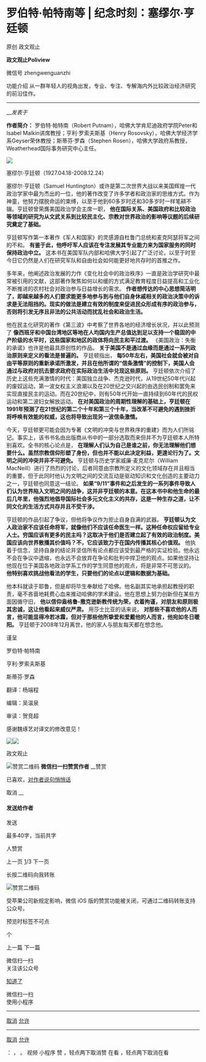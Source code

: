 

#  罗伯特·帕特南等 | 纪念时刻：塞缪尔·亨廷顿

原创 政文观止 

**政文观止Poliview** 

微信号 zhengwenguanzhi

功能介绍 从一群年轻人的视角出发，专业、专注、专解海内外比较政治经济研究的前沿佳作。

____

___发表于_


**作者简介：** 罗伯特·帕特南（Robert Putnam），哈佛大学肯尼迪政府学院Peter和Isabel
Malkin讲席教授；亨利·罗索夫斯基（Henry Rosovsky），哈佛大学经济学系Geyser荣休教授；斯蒂芬·罗森（Stephen
Rosen），哈佛大学政府系教授，Weatherhead国际事务研究中心主任。

![](/images/485/2.jpeg)

塞缪尔·亨廷顿（1927.04.18-2008.12.24）

  

塞缪尔·亨廷顿（Samuel
Huntington）或许是第二次世界大战以来美国辉煌一代政治学家中最为杰出的一位，他的著作改变了许多学者和政治家的思维方式。作为神童，他努力摆脱命运的束缚，以至于他到60多岁时还和30多岁时一样笔耕不辍。亨廷顿曾荣膺美国政治学会主席一职，
**他在国际关系、美国政府和比较政治等领域的研究为从文武关系到比较民主化、宗教对世界政治的影响等议题的后续研究奠定了基础。**

亨廷顿写作第一本著作《军人和国家》的灵感源自杜鲁门总统和麦克阿瑟将军之间的不和。
**有鉴于此，他呼吁军人应该在专注发展其专业能力来为国家服务的同时保持政治中立。**
这本书在美国军队内部和哈佛大学引起了广泛讨论，以至于时至今日它仍然是人们在研究军队和自由社会如何能更好地共存时的首推之作。

多年来，他阐述政治发展的力作《变化社会中的政治秩序》一直是政治学研究中最常被引用的文献，这部著作聚焦如何以和缓的方式满足教育程度日益提高和工业化不断推进的农村社会对政治参与日益增长的需求。
**作者想传达的中心思想简洁明了，即越来越多的人们要求能更多地参与到与他们自身休戚相关的政治决策中的诉求是无法阻挡的。现实的做法是建立有效的制度来促进民众形成有序的政治参与，否则将引发无序且非法的公共活动而扰乱社会和政治生活。**

他在民主化研究的著作《第三波》中考察了世界各地的经济增长状况，并以此预测了
**像西班牙和中国台湾地区等地在人均国内生产总值达到足以支持一个稳固的中产阶级的水平时，这些国家和地区的政体将向民主和平过渡。**
《美国政治：失衡的承诺》也许是他最具原创性的作品。 **关于美国不是通过血缘而是通过一系列政治原则来定义的看法是普遍的。** 亨廷顿指出，
**每50年左右，美国社会就会被对自由平等原则的重新承诺所激发，并且在他所谓的“信条激情”的控制下，美国人会通过与政府对抗去要求政府在实际政治生活中兑现这些原则。**
亨廷顿依次介绍了历史上这些充满激情的时代：美国独立战争、杰克逊时代，从19世纪50年代兴起的废奴运动，第一波女权主义浪潮以及在20世纪之交兴起的由选民创制和罢免来实现直接民主的运动。而在20世纪中，则有50年代开始一直持续到60年代的民权运动和第二波妇女解放运动。
**在对美国政治的周期性理解的基础上，亨廷顿在1991年预测了在21世纪的第二个十年和第三个十年，当改革不可避免的遇到挫折将呼唤有效能的权威，这也将导致出现另一波信条激情。**

今天，亨廷顿更可能会因为专著《文明的冲突与世界秩序的重建》而为人们所铭记。事实上，该书书名由出版商从书中的一部分选取而来但并不为亨廷顿本人所特别喜欢。全书的核心论点是，
**在理解人们认为自己是谁之前，你无法理解他们想要什么。虽然宗教信仰形塑了身份，但也并不能以此决定利益，更遑论行为了。文明之间的冲突并非不可避免。**
亨廷顿与历史学家威廉·麦克尼尔（William
MacNeill）进行了热烈的讨论，后者同意由宗教所定义的文化领域存在并且相当的重要，但于此同时他认为文明之间的交流互动是驱动知识和文化创造的主要动力之一，亨廷顿也同意这一结论。
**如果“9/11”事件和之后发生的一系列事件导致人们认为世界陷入文明之间的战争，这并非亨廷顿的本意。在这本书中和他生命的最后几年里，他强烈地倡导国际社会多元文化主义的共存，这是一种生存之道，让不同文化的生活方式共存并且不受干涉。**

亨廷顿的作品引起了争议，但他将争议作为拒止自身自满的武器。
**亨廷顿认为文人政治家不应该任命将军，就像他们不应该任命医生一样。这种任命权应留给专业人士。穷国应该有更多的民主吗？这取决于他们是否建立起了有效的政治制度。美国应该向世界散播其价值吗？不，它应该致力于在国内传播其核心价值观。**
他执着于信念，坚持自身的结论并坚信所有论点都应该受到最严格的实证检验。他永远不会在争议中退缩，也永远不会放弃在争论和批判中捍卫他的观点。如果他坚持让他现在位于美国各地政治学系工作的学生同意他的观点，将是非常不可思议的。
**他特别喜欢挑战他看法的学生，只要他们的论点以逻辑和数据为基础。**

他本科就读于耶鲁，但是却将毕生奉献给了哈佛。他名副其实地承担起教授的职责，毫不吝啬地耗费心血来推动哈佛的学术建设。他在思想上努力创新但在某些方面因循守旧，
**他以信仰盎格鲁-撒克逊新教传统为荣，衣着拘谨，对朋友和原则极其忠诚，这让他看起来威仪严肃。** 用莎士比亚的话来说，
**对那些不喜欢他的人而言，他可能显得冷若冰霜，但对于那些他所挚爱和爱戴他的人而言，他宛如冬日暖阳。**
亨廷顿于2008年12月离世，他的家人与朋友每天都在想念他。

  

  

谨呈

罗伯特·帕特南

亨利·罗索夫斯基

斯蒂芬·罗森

  

翻译：杨端程

编辑：吴温泉

审读：贺竞超

  

感谢魏琢艺对译文的修改意见！

![](/images/485/3.jpeg)![](/images/485/4.jpeg)

  



政文观止

![赞赏二维码]() **微信扫一扫赞赏作者** __赞赏

已喜欢，[对作者说句悄悄话](javascript:;)

取消 __

#### 发送给作者

发送

最多40字，当前共字

[](javascript:;) 人赞赏

上一页 [1](javascript:;)/3 下一页

长按二维码向我转账

![赞赏二维码]()

受苹果公司新规定影响，微信 iOS 版的赞赏功能被关闭，可通过二维码转账支持公众号。

预览时标签不可点



个

上一篇 下一篇



微信扫一扫  
关注该公众号

[知道了](javascript:;)

 微信扫一扫  
使用小程序

****

[取消](javascript:void\(0\);) [允许](javascript:void\(0\);)

****

[取消](javascript:void\(0\);) [允许](javascript:void\(0\);)

： ， 。 视频 小程序 赞 ，轻点两下取消赞 在看 ，轻点两下取消在看

